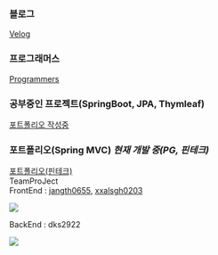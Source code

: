 ### 블로그
<a href="https://velog.io/@dks2922">Velog</a>

### 프로그래머스
<a href="https://career.programmers.co.kr/pr/dks2922_5156">Programmers</a>



### 공부중인 프로젝트(SpringBoot, JPA, Thymleaf)
<!-- <a href="https://github.com/dks2922/Studying">Stydy</a> -->
<a href="#">포트폴리오 작성중</a> 

### 포트폴리오(Spring MVC) *********현재 개발 중(PG, 핀테크)*********
<!--<a href="https://github.com/dks2922/bank">포트폴리오(Bank)</a>-->
<a href="https://github.com/Pin-Talk/PinTalk_Real">포트폴리오(핀테크)</a>
<br/>
TeamProJect
<br/>
FrontEnd : <a href="https://github.com/jangth0655">jangth0655</a>, <a href="https://github.com/xxalsgh0203">xxalsgh0203</a>
<!-- <img src="https://user-images.githubusercontent.com/73531694/208562491-a31cd4bc-1162-466d-8b8a-873a21bb215a.png" />-->
<img src="https://camo.githubusercontent.com/ce7b8d0d67dd7a9307a9ebf32e99bda70a67f3394b3e9ee059a3f26562963b23/68747470733a2f2f696d672e736869656c64732e696f2f62616467652f52656163742d3631444146423f7374796c653d666f722d7468652d6261646765266c6f676f3d5265616374266c6f676f436f6c6f723d7768697465" />
<br/>

BackEnd  : dks2922
<!--<img src="https://user-images.githubusercontent.com/73531694/208563271-ef6d9391-9306-4a08-b253-f8c2acd6836a.png" />-->
<img src="https://user-images.githubusercontent.com/73531694/208837442-5c2c3a50-5a9f-4283-89ea-9f2c516b189e.png" />


<!-- https://github.com/Pin-Talk/pintalk.git -->

<div align="center">
	<!--<img src="https://img.shields.io/badge/Java-007396?style=flat&logo=Java&logoColor=white" />-->
	<!--<img src="https://img.shields.io/badge/HTML5-E34F26?style=flat&logo=HTML5&logoColor=white" />-->
	<!--<img src="https://img.shields.io/badge/CSS3-1572B6?style=flat&logo=CSS3&logoColor=white" />-->
</div>
